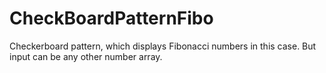 # CheckBoardPatternFibo
Checkerboard pattern, which displays Fibonacci numbers in this case. But input can be any other number array.
